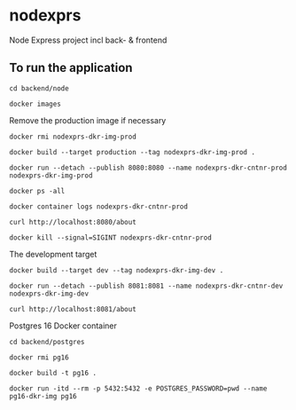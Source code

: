 # nodexprs
Node Express project incl back- &amp; frontend 

## To run the application

`cd backend/node`

`docker images`

Remove the production image if necessary

`docker rmi nodexprs-dkr-img-prod`

`docker build --target production --tag nodexprs-dkr-img-prod .`

`docker run --detach --publish 8080:8080 --name nodexprs-dkr-cntnr-prod nodexprs-dkr-img-prod`

`docker ps -all`

`docker container logs nodexprs-dkr-cntnr-prod`

`curl http://localhost:8080/about`

`docker kill --signal=SIGINT nodexprs-dkr-cntnr-prod`

The development target

`docker build --target dev --tag nodexprs-dkr-img-dev .`

`docker run --detach --publish 8081:8081 --name nodexprs-dkr-cntnr-dev nodexprs-dkr-img-dev`

`curl http://localhost:8081/about`

Postgres 16 Docker container

`cd backend/postgres`

`docker rmi pg16`

`docker build -t pg16 .`

`docker run -itd --rm -p 5432:5432 -e POSTGRES_PASSWORD=pwd --name pg16-dkr-img pg16`
